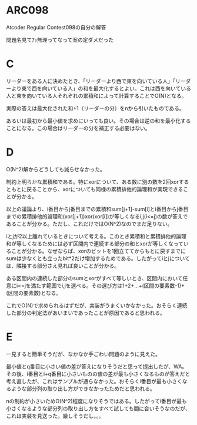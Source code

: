 # ARC098
Atcoder Regular Contest098の自分の解答

問題名見てｱｯ無理ってなって案の定ダメだった

# C
リーダーをある人に決めたとき、「リーダーより西で東を向いている人」「リーダーより東で西を向いている人」の和を最大化するとよい。これは西を向いている人と東を向いている人それぞれの累積和によって計算することでO(N)となる。

実際の答えは最大化された和+1（リーダーの分）をnから引いたものである。

あるいは最初から最小値を求めにいっても良い。その場合は逆の和を最小化することになる。この場合はリーダーの分を補正する必要はない。

# D
O(N^2)解からどうしても減らせなかった。

制約上明らかな累積和である。特にxorについて、ある数に別の数を2回xorするともとに戻ることから、xorについても同様の累積排他的論理和が実現できることが分かる。

以上の議論より、i番目からj番目までの累積和sum[j+1]-sum[i]とi番目からj番目までの累積排他的論理和(xor[j+1])xor(xor[i])が等しくなるi,j(i<=j)の数が答えであることが分かる。ただし、これだけではO(N^2)なのでまだ足りない。

iとjが2以上離れているときについて考える。このとき累積和と累積排他的論理和が等しくなるためには必ず区間内で連続する部分の和とxorが等しくなっていることが分かる。なぜならば、xorのビットを1回立ててからもとに戻すまでにsumは少なくとも立ったbit\*2だけ増加するためである。したがってiとjについては、隣接する部分さえ見れば良いことが分かる。

ある区間内の連続した部分のsumとxorがすべて等しいとき、区間内において任意にi<=jを満たす範囲でi,jを選べる。その選び方は1+2+...+(区間の要素数-1)+(区間の要素数)となる。

これでO(N)で求められるはずだが、実装がうまくいかなかった。おそらく連続した部分の判定法があいまいであったことが原因であると思われる。

# E
一見すると簡単そうだが、なかなか手ごわい問題のように見えた。

最小値とq番目に小さい値の差が答えになりそうだと思って提出したが、WA。その後、i番目とi+q番目に小さいものの値の差が最も小さくなるものが答えだと考え直したが、これはサンプルが通らなかった。おそらくi番目が最も小さくなるような部分列の取り出し方ができなかったためだと思われる。

nの制約が小さいためO(N^2)程度になりそうではある。したがってi番目が最も小さくなるような部分列の取り出し方をすべて試しても間に合いそうなのだが、これは実装を見送った。厳しそうだし。。。
